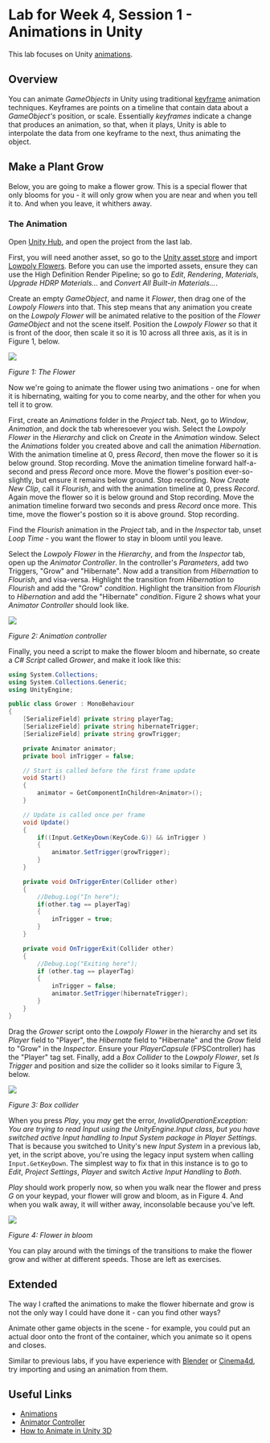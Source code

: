 # Lab for Week 4, Session 1 - Animations in Unity

This lab focuses on Unity [animations](https://docs.unity3d.com/Manual/AnimationSection.html).

## Overview

You can animate _GameObjects_ in Unity using traditional [keyframe](https://en.wikipedia.org/wiki/Key_frame) animation techniques. Keyframes are points on a timeline that contain data about a _GameObject's_ position, or scale. Essentially _keyframes_ indicate a change that produces an animation, so that, when it plays, Unity is able to interpolate the data from one keyframe to the next, thus animating the object.

## Make a Plant Grow

Below, you are going to make a flower grow. This is a special flower that only blooms for you - it will only grow when you are near and when you tell it to. And when you leave, it whithers away.

### The Animation

Open [Unity Hub](https://docs.unity3d.com/Manual/GettingStartedUnityHub.html), and open the project from the last lab.

First, you will need another asset, so go to the [Unity asset store](https://assetstore.unity.com/) and import [Lowpoly Flowers](https://assetstore.unity.com/packages/3d/vegetation/plants/lowpoly-flowers-47083).  Before you can use the imported assets, ensure they can use the High Definition Render Pipeline; so go to _Edit_, _Rendering_, _Materials_, _Upgrade HDRP Materials..._ and _Convert All Built-in Materials..._.

Create an empty _GameObject_, and name it _Flower_, then drag one of the _Lowpoly Flowers_ into that. This step means that any animation you create on the _Lowpoly Flower_ will be animated relative to the position of the _Flower GameObject_ and not the scene itself. Position the _Lowpoly Flower_ so that it is front of the door, then scale it so it is 10 across all three axis, as it is in Figure 1, below.

![](./images/flower.png)

_Figure 1: The Flower_

Now we're going to animate the flower using two animations - one for when it is hibernating, waiting for you to come nearby, and the other for when you tell it to grow.

First, create an _Animations_ folder in the _Project_ tab. Next, go to _Window_, _Animation_, and dock the tab wheresoever you wish. Select the _Lowpoly Flower_ in the _Hierarchy_ and click on _Create_ in the _Animation_ window. Select the _Animations_ folder you created above and call the animation _Hibernation_. With the animation timeline at 0, press _Record_, then move the flower so it is below ground. Stop recording. Move the animation timeline forward half-a-second and press _Record_ once more. Move the flower's position ever-so-slightly, but ensure it remains below ground. Stop recording. Now _Create New Clip_, call it _Flourish_, and with the animation timeline at 0, press _Record_. Again move the flower so it is below ground and Stop recording. Move the animation timeline forward two seconds and press _Record_ once more. This time, move the flower's postion so it is above ground. Stop recording.

Find the _Flourish_ animation in the _Project_ tab, and in the _Inspector_ tab, unset _Loop Time_ - you want the flower to stay in bloom until you leave.

Select the _Lowpoly Flower_ in the _Hierarchy_, and from the _Inspector_ tab, open up the _Animator Controller_. In the controller's _Parameters_, add two Triggers, "Grow" and "Hibernate". Now add a transition from _Hibernation_ to _Flourish_, and visa-versa. Highlight the transition from _Hibernation_ to _Flourish_ and add the "Grow" _condition_. Highlight the transition from _Flourish_ to _Hibernation_ and add the "Hibernate" _condition_. Figure 2 shows what your _Animator Controller_ should look like.

![](./images/animationController.png)

_Figure 2: Animation controller_

Finally, you need a script to make the flower bloom and hibernate, so create a _C# Script_ called _Grower_, and make it look like this:

```csharp
using System.Collections;
using System.Collections.Generic;
using UnityEngine;

public class Grower : MonoBehaviour
{
    [SerializeField] private string playerTag;
    [SerializeField] private string hibernateTrigger;
    [SerializeField] private string growTrigger;

    private Animator animator;
    private bool inTrigger = false;

    // Start is called before the first frame update
    void Start()
    {
        animator = GetComponentInChildren<Animator>();
    }

    // Update is called once per frame
    void Update()
    {
        if((Input.GetKeyDown(KeyCode.G)) && inTrigger )
        {
            animator.SetTrigger(growTrigger);
        }
    }

    private void OnTriggerEnter(Collider other)
    {
        //Debug.Log("In here");
        if(other.tag == playerTag)
        {
            inTrigger = true;
        }
    }

    private void OnTriggerExit(Collider other)
    {
        //Debug.Log("Exiting here");
        if (other.tag == playerTag)
        {
            inTrigger = false;
            animator.SetTrigger(hibernateTrigger);
        }
    }
}
```

Drag the _Grower_ script onto the _Lowpoly Flower_ in the hierarchy and set its _Player_ field to "Player", the _Hibernate_ field to "Hibernate" and the _Grow_ field to "Grow" in the _Inspector_. Ensure your _PlayerCapsule_ (FPSController) has the "Player" tag set. Finally, add a _Box Collider_ to the _Lowpoly Flower_, set _Is Trigger_ and position and size the collider so it looks similar to Figure 3, below.

![](./images/boxCollider.png)

_Figure 3: Box collider_

When you press _Play_, you _may_ get the error, _InvalidOperationException: You are trying to read Input using the UnityEngine.Input class, but you have switched active Input handling to Input System package in Player Settings._ That is because you switched to Unity's new _Input System_ in a previous lab, yet, in the script above, you're using the legacy input system when calling `Input.GetKeyDown`. The simplest way to fix that in this instance is to go to _Edit_, _Project Settings_, _Player_ and switch _Active Input Handling_ to _Both_.

_Play_ should work properly now, so when you walk near the flower and press _G_ on your keypad, your flower will grow and bloom, as in Figure 4. And when you walk away, it will wither away, inconsolable because you've left.

![](./images/flowerInBloom.png)

_Figure 4: Flower in bloom_

You can play around with the timings of the transitions to make the flower grow and wither at different speeds. Those are left as exercises.

## Extended

The way I crafted the animations to make the flower hibernate and grow is not the only way I could have done it - can you find other ways?

Animate other game objects in the scene - for example, you could put an actual door onto the front of the container, which you animate so it opens and closes.

Similar to previous labs, if you have experience with [Blender](https://www.blender.org/) or [Cinema4d](https://www.maxon.net/en/cinema-4d), try importing and using an animation from them.

## Useful Links

+ [Animations](https://docs.unity3d.com/Manual/AnimationSection.html)
+ [Animator Controller](https://docs.unity3d.com/Manual/class-AnimatorController.html)
+ [How to Animate in Unity 3D](https://www.youtube.com/watch?v=sgHicuJAu3g)
